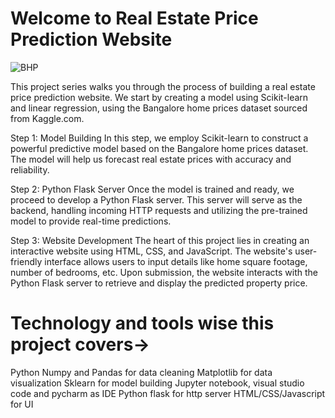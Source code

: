 # Welcome to Real Estate Price Prediction Website
![BHP](https://github.com/amanr3277/Real-Estate-Price-Prediction-Project/assets/83726207/48a0dfaf-407c-428c-a283-b1fb380c3bc0)

This project series walks you through the process of building a real estate price prediction website. We start by creating a model using Scikit-learn and linear regression, using the Bangalore home prices dataset sourced from Kaggle.com.

Step 1: Model Building
In this step, we employ Scikit-learn to construct a powerful predictive model based on the Bangalore home prices dataset. The model will help us forecast real estate prices with accuracy and reliability.

Step 2: Python Flask Server
Once the model is trained and ready, we proceed to develop a Python Flask server. This server will serve as the backend, handling incoming HTTP requests and utilizing the pre-trained model to provide real-time predictions.

Step 3: Website Development
The heart of this project lies in creating an interactive website using HTML, CSS, and JavaScript. The website's user-friendly interface allows users to input details like home square footage, number of bedrooms, etc. Upon submission, the website interacts with the Python Flask server to retrieve and display the predicted property price.

# Technology and tools wise this project covers->

Python
Numpy and Pandas for data cleaning
Matplotlib for data visualization
Sklearn for model building
Jupyter notebook, visual studio code and pycharm as IDE
Python flask for http server
HTML/CSS/Javascript for UI
